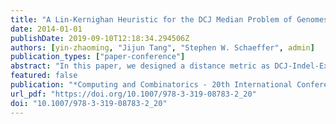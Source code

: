 ```yaml
---
title: "A Lin-Kernighan Heuristic for the DCJ Median Problem of Genomes with Unequal Contents"
date: 2014-01-01
publishDate: 2019-09-10T12:18:34.294506Z
authors: [yin-zhaoming, "Jijun Tang", "Stephen W. Schaeffer", admin]
publication_types: ["paper-conference"]
abstract: "In this paper, we designed a distance metric as DCJ-Indel-Exemplar distance to estimate the dissimilarity between two genomes with unequal contents (with gene insertions/deletions (Indels) and duplications). Based on the aforementioned distance metric, we proposed the DCJ-Indel-Exemplar median problem, to find a median genome that minimize the DCJ-Indel-Exemplar distance between this genome and the given three genomes. We adapted Lin-Kernighan (LK) heuristic to calculate the median quickly by utilizing the features of adequate sub-graph decomposition and search space reduction technologies. Experimental results on simulated gene order data indicate that our distance estimator can closely estimate the real number of rearrangement events; while compared with the exact solver using equal content genomes, our median solver can get very accurate results as well. More importantly, our median solver can deal with Indels and duplications and generates results very close to the synthetic cumulative number of evolutionary events."
featured: false
publication: "*Computing and Combinatorics - 20th International Conference, COCOON 2014, Atlanta, GA, USA, August 4-6, 2014. Proceedings*"
url_pdf: "https://doi.org/10.1007/978-3-319-08783-2_20"
doi: "10.1007/978-3-319-08783-2_20"
---
```


